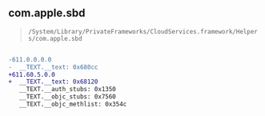 ## com.apple.sbd

> `/System/Library/PrivateFrameworks/CloudServices.framework/Helpers/com.apple.sbd`

```diff

-611.0.0.0.0
-  __TEXT.__text: 0x680cc
+611.60.5.0.0
+  __TEXT.__text: 0x68120
   __TEXT.__auth_stubs: 0x1350
   __TEXT.__objc_stubs: 0x7560
   __TEXT.__objc_methlist: 0x354c

```
